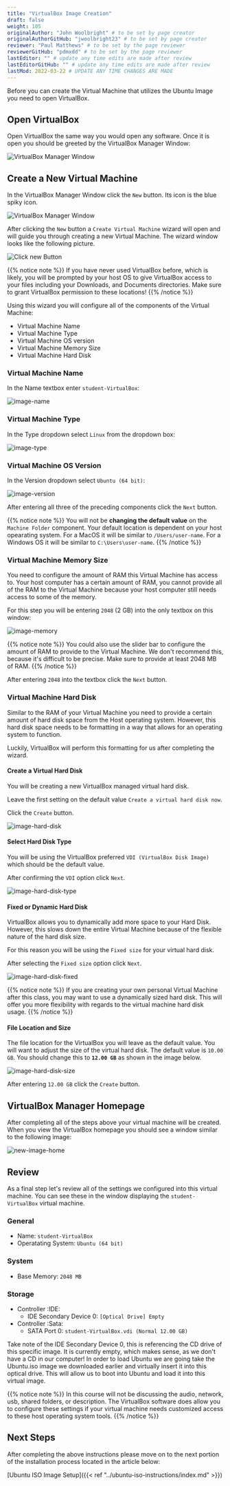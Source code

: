 ```yaml
---
title: "VirtualBox Image Creation"
draft: false
weight: 105
originalAuthor: "John Woolbright" # to be set by page creator
originalAuthorGitHub: "jwoolbright23" # to be set by page creator
reviewer: "Paul Matthews" # to be set by the page reviewer
reviewerGitHub: "pdmxdd" # to be set by the page reviewer
lastEditor: "" # update any time edits are made after review
lastEditorGitHub: "" # update any time edits are made after review
lastMod: 2022-03-22 # UPDATE ANY TIME CHANGES ARE MADE
---
```


Before you can create the Virtual Machine that utilizes the Ubuntu Image you need to open VirtualBox.

## Open VirtualBox

Open VirtualBox the same way you would open any software. Once it is open you should be greeted by the VirtualBox Manager Window:

![VirtualBox Manager Window](pictures/virtualbox-home.png?classes=border)

## Create a New Virtual Machine

In the VirtualBox Manager Window click the `New` button. Its icon is the blue spiky icon.

![VirtualBox Manager Window](pictures/virtualbox-home.png?classes=border)

After clicking the `New` button a `Create Virtual Machine` wizard will open and will guide you through creating a new Virtual Machine. The wizard window looks like the following picture.

![Click new Button](pictures/click-new-button.png?classes=border)

{{% notice note %}}
If you have never used VirtualBox before, which is likely, you will be prompted by your host OS to give VirtualBox access to your files including your Downloads, and Documents directories.
Make sure to grant VirtualBox permission to these locations!
{{% /notice %}}

Using this wizard you will configure all of the components of the Virtual Machine:

- Virtual Machine Name
- Virtual Machine Type
- Virtual Machine OS version
- Virtual Machine Memory Size
- Virtual Machine Hard Disk

### Virtual Machine Name

In the Name textbox enter `student-VirtualBox`:

![image-name](pictures/image-name.png?classes=border)

### Virtual Machine Type

In the Type dropdown select `Linux` from the dropdown box:

![image-type](pictures/image-type.png?classes=border)

### Virtual Machine OS Version

In the Version dropdown select `Ubuntu (64 bit)`:

![image-version](pictures/image-version.png?classes=border)

After entering all three of the preceding components click the `Next` button.

{{% notice note %}}
You will not be **changing the default value** on the `Machine Folder` component. Your default location is dependent on your host opearating system. For a MacOS it will be similar to `/Users/user-name`. For a Windows OS it will be similar to `C:\Users\user-name`.
{{% /notice %}}


### Virtual Machine Memory Size

You need to configure the amount of RAM this Virtual Machine has access to. Your host computer has a certain amount of RAM, you cannot provide all of the RAM to the Virtual Machine because your host computer still needs access to some of the memory.

For this step you will be entering `2048` (2 GB) into the only textbox on this window:

![image-memory](pictures/image-memory.png?classes=border)

{{% notice note %}}
You could also use the slider bar to configure the amount of RAM to provide to the Virtual Machine. We don't recommend this, because it's difficult to be precise. Make sure to provide at least 2048 MB of RAM.
{{% /notice %}}

After entering `2048` into the textbox click the `Next` button.

### Virtual Machine Hard Disk

Similar to the RAM of your Virtual Machine you need to provide a certain amount of hard disk space from the Host operating system. However, this hard disk space needs to be formatting in a way that allows for an operating system to function.

Luckily, VirtualBox will perform this formatting for us after completing the wizard.

#### Create a Virtual Hard Disk

You will be creating a new VirtualBox managed virtual hard disk.

Leave the first setting on the default value `Create a virtual hard disk now`.

Click the `Create` button.

![image-hard-disk](pictures/image-hard-disk.png?classes=border)


#### Select Hard Disk Type

You will be using the VirtualBox preferred `VDI (VirtualBox Disk Image)` which should be the default value.

After confirming the `VDI` option click `Next`.

![image-hard-disk-type](pictures/image-hard-disk-type.png?classes=border)

#### Fixed or Dynamic Hard Disk

VirtualBox allows you to dynamically add more space to your Hard Disk. However, this slows down the entire Virtual Machine because of the flexible nature of the hard disk size.

For this reason you will be using the `Fixed size` for your virtual hard disk.

After selecting the `Fixed size` option click `Next`.

![image-hard-disk-fixed](pictures/image-hard-disk-fixed.png?classes=border)

{{% notice note %}}
If you are creating your own personal Virtual Machine after this class, you may want to use a dynamically sized hard disk. This will offer you more flexibility with regards to the virtual machine hard disk usage.
{{% /notice %}}

#### File Location and Size

The file location for the VirtualBox you will leave as the default value. You will want to adjust the size of the virtual hard disk. The default value is `10.00 GB`. You should change this to **`12.00 GB`** as shown in the image below.

![image-hard-disk-size](pictures/image-disk-size.png?classes=border)

After entering `12.00 GB` click the `Create` button.

## VirtualBox Manager Homepage

After completing all of the steps above your virtual machine will be created. When you view the VirtualBox homepage you should see a window similar to the following image:

![new-image-home](pictures/new-image-home.png?classes=border)


## Review

As a final step let's review all of the settings we configured into this virtual machine. You can see these in the window displaying the `student-VirtualBox` virtual machine.

### General

- Name: `student-VirtualBox`
- Operatating System: `Ubuntu (64 bit)`

### System

- Base Memory: `2048 MB`

### Storage

- Controller :IDE:
  - IDE Secondary Device 0: `[Optical Drive] Empty`
- Controller :Sata: 
  - SATA Port 0: `student-VirtualBox.vdi (Normal 12.00 GB)`

Take note of the IDE Secondary Device 0, this is referencing the CD drive of this specific image. It is currently empty, which makes sense, as we don't have a CD in our computer! In order to load Ubuntu we are going take the Ubuntu.iso image we downloaded earlier and virtually insert it into this optical drive. This will allow us to boot into Ubuntu and load it into this virtual image.

{{% notice note %}}
In this course will not be discussing the audio, network, usb, shared folders, or description. The VirtualBox software does allow you to configure these settings if your virtual machine needs customized access to these host operating system tools.
{{% /notice %}}

## Next Steps

After completing the above instructions please move on to the next portion of the installation process located in the article below:

[Ubuntu ISO Image Setup]({{< ref "../ubuntu-iso-instructions/index.md" >}})
